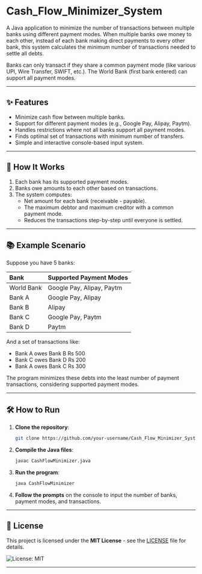 # Cash_Flow_Minimizer_System

A Java application to minimize the number of transactions between multiple banks using different payment modes.
When multiple banks owe money to each other, instead of each bank making direct payments to every other bank, this system calculates the minimum number of transactions needed to settle all debts.

Banks can only transact if they share a common payment mode (like various UPI, Wire Transfer, SWIFT, etc.).
The World Bank (first bank entered) can support all payment modes.


---

## ✨ Features

- Minimize cash flow between multiple banks.
- Support for different payment modes (e.g., Google Pay, Alipay, Paytm).
- Handles restrictions where not all banks support all payment modes.
- Finds optimal set of transactions with minimum number of transfers.
- Simple and interactive console-based input system.

---

## 🚀 How It Works

1. Each bank has its supported payment modes.
2. Banks owe amounts to each other based on transactions.
3. The system computes:
    - Net amount for each bank (receivable - payable).
    - The maximum debtor and maximum creditor with a common payment mode.
    - Reduces the transactions step-by-step until everyone is settled.

---

## 📚 Example Scenario

Suppose you have 5 banks:

| Bank | Supported Payment Modes |
|:----|:-------------------------|
| World Bank | Google Pay, Alipay, Paytm |
| Bank A | Google Pay, Alipay |
| Bank B | Alipay |
| Bank C | Google Pay, Paytm |
| Bank D | Paytm |

And a set of transactions like:

- Bank A owes Bank B Rs 500
- Bank C owes Bank D Rs 200
- Bank A owes Bank C Rs 300

The program minimizes these debts into the least number of payment transactions, considering supported payment modes.

---

## 🛠️ How to Run

1. **Clone the repository**:
    ```bash
    git clone https://github.com/your-username/Cash_Flow_Minimizer_System.git
    ```

2. **Compile the Java files**:
    ```bash
    javac CashFlowMinimizer.java
    ```

3. **Run the program**:
    ```bash
    java CashFlowMinimizer
    ```

4. **Follow the prompts** on the console to input the number of banks, payment modes, and transactions.

---

## 📄 License

This project is licensed under the **MIT License** - see the [LICENSE](LICENSE) file for details.

![License: MIT](https://img.shields.io/badge/License-MIT-yellow.svg)

---



